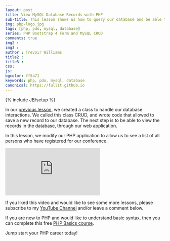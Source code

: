 ```yaml
---
layout: post
title: View MySQL Database Records with PHP
sub-title: This lesson shows us how to query our database and be able to view the records that have been entered through our registration form. 
img: php-logo.jpg
tags: [php, pdo, mysql, database]
series: PHP Bootstrap 4 Form and MySQL CRUD
comments: true
img2 : 
img3 : 
author : Trevoir Williams
title2 : 
title3 : 
css: 
js: 
bgcolor: ff5a71
keywords: php, pdo, mysql, database
canonical: https://fullit.github.io
---
```

{% include JB/setup %}

In our [previous lesson](https://trevoirwilliams.github.io/2019-11-06-php-insert/), we created a class to handle our database interactions. We called this class CRUD, and wrote code that allowed to save a new record to our database. The next step is to be able to view the records in the database, through our web application. 

In this lesson, we modify our PHP application to allow us to see a list of all persons who have registered for our conference. 

<div class="well embed-container">
    <iframe  src="https://www.youtube.com/embed/cWU9r3WgXFg" frameborder="0" allow="accelerometer; autoplay; encrypted-media; gyroscope; picture-in-picture" allowfullscreen></iframe>
</div>

If you liked this video and would like to see some more lessons, please subscribe to my [YouTube Channel](http://bit.ly/2JlTIs4) and/or leave a comment below.


If you are new to PHP and would like to understand basic syntax, then you can complete this free [PHP Basics course](http://bit.ly/2nEh7NT). 

Jump start your PHP career today! 

